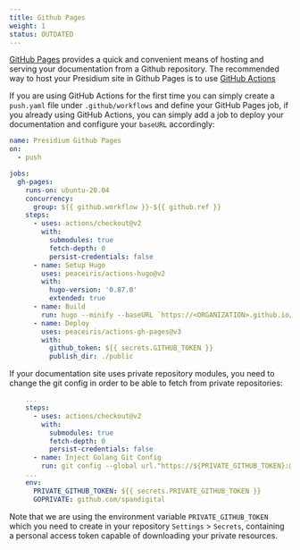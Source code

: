 ```yaml
---
title: Github Pages
weight: 1
status: OUTDATED
---
```


[GitHub Pages](https://pages.github.com/) provides a quick and convenient means of hosting and serving your 
documentation from a Github repository. The recommended way to host your Presidium site in Github Pages is to use
[GitHub Actions](https://github.com/features/actions)

If you are using GitHub Actions for the first time you can simply create a `push.yaml` file under `.github/workflows`
and define your GitHub Pages job, if you already using GitHub Actions, you can simply add a job to deploy your
documentation and configure your `baseURL` accordingly:

```yaml
name: Presidium Github Pages
on:
  - push

jobs:
  gh-pages:
    runs-on: ubuntu-20.04
    concurrency:
      group: ${{ github.workflow }}-${{ github.ref }}
    steps:
      - uses: actions/checkout@v2
        with:
          submodules: true
          fetch-depth: 0
          persist-credentials: false
      - name: Setup Hugo
        uses: peaceiris/actions-hugo@v2
        with:
          hugo-version: '0.87.0'
          extended: true
      - name: Build
        run: hugo --minify --baseURL `https://<ORGANIZATION>.github.io/<REPOSITORY_NAME>`
      - name: Deploy
        uses: peaceiris/actions-gh-pages@v3
        with:
          github_token: ${{ secrets.GITHUB_TOKEN }}
          publish_dir: ./public
```

If your documentation site uses private repository modules, you need to change the git config in order to be able to 
fetch from private repositories:

```yaml
    ...
    steps:
      - uses: actions/checkout@v2
        with:
          submodules: true
          fetch-depth: 0
          persist-credentials: false
      - name: Inject Golang Git Config
        run: git config --global url."https://${PRIVATE_GITHUB_TOKEN}:@github.com/".insteadOf "https://github.com/"
    ...
    env:
      PRIVATE_GITHUB_TOKEN: ${{ secrets.PRIVATE_GITHUB_TOKEN }}
      GOPRIVATE: github.com/spandigital
```

Note that we are using the environment variable `PRIVATE_GITHUB_TOKEN` which you need to create in your repository
`Settings` > `Secrets`, containing a personal access token capable of downloading your private resources.
